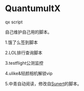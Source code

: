 # QuantumultX
qx script

自己维护自己用的脚本。

1.饿了么签到脚本


2.LOL排行查询脚本


3.testflight公测监控

4.ulike&轻颜相机解锁vip

5.中青自动阅读，修改自[Sunert](https://github.com/Sunert/Scripts)的脚本。

